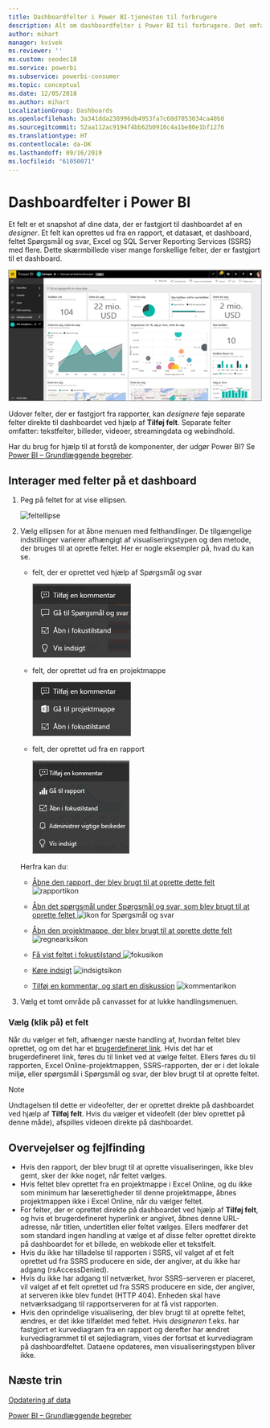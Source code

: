 ```yaml
---
title: Dashboardfelter i Power BI-tjenesten til forbrugere
description: Alt om dashboardfelter i Power BI til forbrugere. Det omfatter felter, der er oprettet fra SQL Server Reporting Services (SSRS).
author: mihart
manager: kvivek
ms.reviewer: ''
ms.custom: seodec18
ms.service: powerbi
ms.subservice: powerbi-consumer
ms.topic: conceptual
ms.date: 12/05/2018
ms.author: mihart
LocalizationGroup: Dashboards
ms.openlocfilehash: 3a341dda238996db4953fa7c68d7053034ca40b8
ms.sourcegitcommit: 52aa112ac9194f4bb62b0910c4a1be80e1bf1276
ms.translationtype: HT
ms.contentlocale: da-DK
ms.lasthandoff: 09/16/2019
ms.locfileid: "61050071"
---
```

# <a name="dashboard-tiles-in-power-bi"></a>Dashboardfelter i Power BI
Et felt er et snapshot af dine data, der er fastgjort til dashboardet af en *designer*. Et felt kan oprettes ud fra en rapport, et datasæt, et dashboard, feltet Spørgsmål og svar, Excel og SQL Server Reporting Services (SSRS) med flere.  Dette skærmbillede viser mange forskellige felter, der er fastgjort til et dashboard.

![Power BI-dashboard](./media/end-user-tiles/power-bi-dashboard.png)


Udover felter, der er fastgjort fra rapporter, kan *designere* føje separate felter direkte til dashboardet ved hjælp af **Tilføj felt**. Separate felter omfatter: tekstfelter, billeder, videoer, streamingdata og webindhold.

Har du brug for hjælp til at forstå de komponenter, der udgør Power BI?  Se [Power BI – Grundlæggende begreber](end-user-basic-concepts.md).


## <a name="interacting-with-tiles-on-a-dashboard"></a>Interager med felter på et dashboard

1. Peg på feltet for at vise ellipsen.
   
    ![feltellipse](./media/end-user-tiles/ellipses_new.png)
2. Vælg ellipsen for at åbne menuen med felthandlinger. De tilgængelige indstillinger varierer afhængigt af visualiseringstypen og den metode, der bruges til at oprette feltet. Her er nogle eksempler på, hvad du kan se.

    - felt, der er oprettet ved hjælp af Spørgsmål og svar
   
        ![ellipseikon](./media/end-user-tiles/power-bi-menu1.png)

    - felt, der oprettet ud fra en projektmappe
   
        ![ellipseikon](./media/end-user-tiles/power-bi-menu2.png)

    - felt, der oprettet ud fra en rapport
   
        ![ellipseikon](./media/end-user-tiles/power-bi-menu3.png)
   
    Herfra kan du:
   
   * [Åbne den rapport, der blev brugt til at oprette dette felt ](end-user-reports.md) ![rapportikon](./media/end-user-tiles/chart-icon.jpg)  
   
   * [Åbn det spørgsmål under Spørgsmål og svar, som blev brugt til at oprette feltet ](end-user-reports.md) ![ikon for Spørgsmål og svar](./media/end-user-tiles/qna-icon.png)  
   

   * [Åbn den projektmappe, der blev brugt til at oprette dette felt ](end-user-reports.md) ![regnearksikon](./media/end-user-tiles/power-bi-open-worksheet.png)  
    * [Få vist feltet i fokustilstand ](end-user-focus.md) ![fokusikon](./media/end-user-tiles/fullscreen-icon.jpg)  
     * [Køre indsigt](end-user-insights.md) ![indsigtsikon](./media/end-user-tiles/power-bi-insights.png)
    * [Tilføj en kommentar, og start en diskussion](end-user-comment.md) ![kommentarikon](./media/end-user-tiles/comment-icons.png)

3. Vælg et tomt område på canvasset for at lukke handlingsmenuen.

### <a name="select-click-a-tile"></a>Vælg (klik på) et felt
Når du vælger et felt, afhænger næste handling af, hvordan feltet blev oprettet, og om det har et [brugerdefineret link](../service-dashboard-edit-tile.md). Hvis det har et brugerdefineret link, føres du til linket ved at vælge feltet. Ellers føres du til rapporten, Excel Online-projektmappen, SSRS-rapporten, der er i det lokale miljø, eller spørgsmål i Spørgsmål og svar, der blev brugt til at oprette feltet.

> [!NOTE]
> Undtagelsen til dette er videofelter, der er oprettet direkte på dashboardet ved hjælp af **Tilføj felt**. Hvis du vælger et videofelt (der blev oprettet på denne måde), afspilles videoen direkte på dashboardet.   
> 
> 

## <a name="considerations-and-troubleshooting"></a>Overvejelser og fejlfinding
* Hvis den rapport, der blev brugt til at oprette visualiseringen, ikke blev gemt, sker der ikke noget, når feltet vælges.
* Hvis feltet blev oprettet fra en projektmappe i Excel Online, og du ikke som minimum har læserettigheder til denne projektmappe, åbnes projektmappen ikke i Excel Online, når du vælger feltet.
* For felter, der er oprettet direkte på dashboardet ved hjælp af **Tilføj felt**, og hvis et brugerdefineret hyperlink er angivet, åbnes denne URL-adresse, når titlen, undertitlen eller feltet vælges.  Ellers medfører det som standard ingen handling at vælge et af disse felter oprettet direkte på dashboardet for et billede, en webkode eller et tekstfelt.
* Hvis du ikke har tilladelse til rapporten i SSRS, vil valget af et felt oprettet ud fra SSRS producere en side, der angiver, at du ikke har adgang (rsAccessDenied).
* Hvis du ikke har adgang til netværket, hvor SSRS-serveren er placeret, vil valget af et felt oprettet ud fra SSRS producere en side, der angiver, at serveren ikke blev fundet (HTTP 404). Enheden skal have netværksadgang til rapportserveren for at få vist rapporten.
* Hvis den oprindelige visualisering, der blev brugt til at oprette feltet, ændres, er det ikke tilfældet med feltet.  Hvis *designeren* f.eks. har fastgjort et kurvediagram fra en rapport og derefter har ændret kurvediagrammet til et søjlediagram, vises der fortsat et kurvediagram på dashboardfeltet. Dataene opdateres, men visualiseringstypen bliver ikke.

## <a name="next-steps"></a>Næste trin
[Opdatering af data](../refresh-data.md)

[Power BI – Grundlæggende begreber](end-user-basic-concepts.md)
